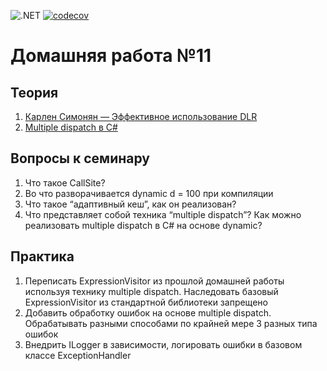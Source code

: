 
![.NET](https://github.com/Giviruk/Actions/actions/workflows/dotnet.yml/badge.svg)
[![codecov](https://codecov.io/gh/DMak80/Actions/branch/HW11/graph/badge.svg?token=AJ1EHK3XZH)](https://codecov.io/gh/DMak80/Actions)

# Домашняя работа №11

## Теория
1.  [Карлен Симонян — Эффективное использование DLR](https://www.youtube.com/watch?v=lltDIUQrjgY)
2.  [Multiple dispatch в C#](https://habr.com/ru/post/283522/)

## Вопросы к семинару
1.  Что такое CallSite?
2.  Во что разворачивается dynamic d = 100 при компиляции
3.  Что такое “адаптивный кеш”, как он реализован?
4.  Что представляет собой техника “multiple dispatch”? Как можно реализовать multiple dispatch в C# на основе dynamic?

## Практика
1.  Переписать ExpressionVisitor из прошлой домашней работы используя технику multiple dispatch. Наследовать базовый ExpressionVisitor из стандартной библиотеки запрещено
2.  Добавить обработку ошибок на основе multiple dispatch. Обрабатывать разными способами по крайней мере 3 разных типа ошибок
3.  Внедрить ILogger в зависимости, логировать ошибки в базовом классе ExceptionHandler
